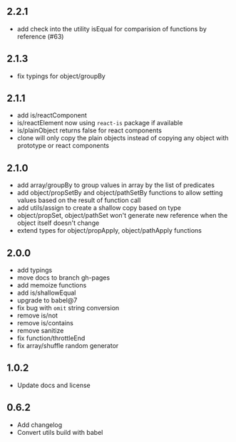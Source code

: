 ## 2.2.1

+ add check into the utility isEqual for comparision of functions by reference (#63)

## 2.1.3
+ fix typings for object/groupBy

## 2.1.1
+ add is/reactComponent
+ is/reactElement now using `react-is` package if available
+ is/plainObject returns false for react components
+ clone will only copy the plain objects instead of copying any object with prototype or react components

## 2.1.0
+ add array/groupBy to group values in array by the list of predicates
+ add object/propSetBy and object/pathSetBy functions to allow setting values based on the result of function call
+ add utils/assign to create a shallow copy based on type
+ object/propSet, object/pathSet won't generate new reference when the object itself doesn't change
+ extend types for object/propApply, object/pathApply functions

## 2.0.0
+ add typings
+ move docs to branch gh-pages
+ add memoize functions
+ add is/shallowEqual
+ upgrade to babel@7
+ fix bug with `omit` string conversion
+ remove is/not
+ remove is/contains
+ remove sanitize
+ fix function/throttleEnd
+ fix array/shuffle random generator

## 1.0.2
+ Update docs and license

## 0.6.2
+ Add changelog
+ Convert utils build with babel
